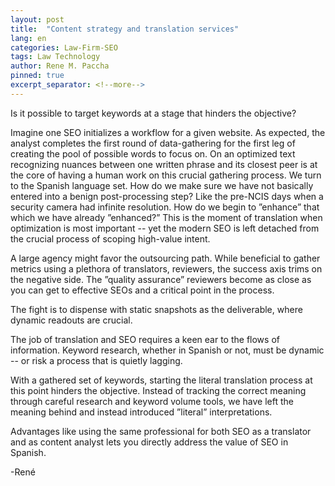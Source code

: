 ```yaml
---
layout: post
title:  "Content strategy and translation services"
lang: en
categories: Law-Firm-SEO
tags: Law Technology
author: Rene M. Paccha
pinned: true
excerpt_separator: <!--more-->
---
```


Is it possible to target keywords at a stage that hinders the objective?

Imagine one SEO initializes a workflow for a given website.  As expected, the analyst completes the first round of data-gathering for the first leg of creating the pool of possible words to focus on.  On an optimized text recognizing nuances between one written phrase and its closest peer is at the core of having a human work on this crucial gathering  process.  We turn to the Spanish language set.  How do we make sure we have not basically entered into a benign post-processing step? Like the pre-NCIS days when a security camera had infinite resolution.  How do we begin to ”enhance” that which we have already ”enhanced?”  This is the moment of translation when optimization is most important -- yet the modern SEO is left detached from the crucial process of scoping high-value intent.

A large agency might favor the outsourcing path.  While beneficial to gather metrics using a plethora of translators, reviewers,  the success axis trims on the negative side.  The ”quality assurance” reviewers become as close as you can get to effective SEOs and a critical point in the process.

The fight is to dispense with static snapshots as the deliverable, where dynamic readouts are crucial. 

The job of translation and SEO requires a keen ear to the flows of information.  Keyword research, whether in Spanish or not, must be dynamic -- or risk a process that is quietly lagging.

With a gathered set of keywords, starting the literal translation process at this point hinders the objective.   Instead of tracking the correct meaning through careful research and keyword volume tools,  we have left the meaning behind and instead introduced ”literal” interpretations.

Advantages like using the same professional for both SEO as a translator and as content analyst lets you directly address the value of SEO in Spanish.

-René
